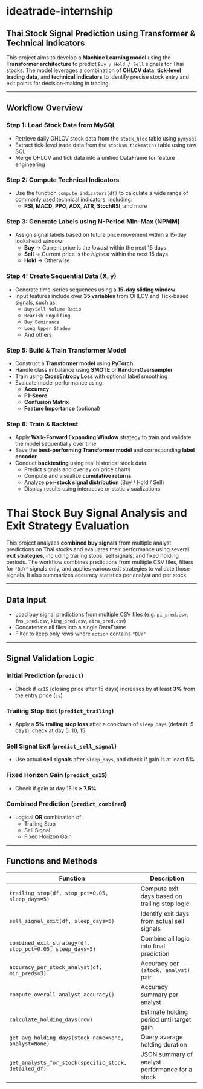 # ideatrade-internship  
## Thai Stock Signal Prediction using Transformer & Technical Indicators

This project aims to develop a **Machine Learning model** using the **Transformer architecture** to predict `Buy / Hold / Sell` signals for Thai stocks. The model leverages a combination of **OHLCV data**, **tick-level trading data**, and **technical indicators** to identify precise stock entry and exit points for decision-making in trading.

---

## Workflow Overview

### Step 1: Load Stock Data from MySQL
- Retrieve daily OHLCV stock data from the `stock_hloc` table using `pymysql`
- Extract tick-level trade data from the `stocksm_tickmatchs` table using raw SQL
- Merge OHLCV and tick data into a unified DataFrame for feature engineering

### Step 2: Compute Technical Indicators
- Use the function `compute_indicators(df)` to calculate a wide range of commonly used technical indicators, including:
  - **RSI**, **MACD**, **PPO**, **ADX**, **ATR**, **StochRSI**, and more

### Step 3: Generate Labels using N-Period Min-Max (NPMM)
- Assign signal labels based on future price movement within a 15-day lookahead window:
  - **Buy** → Current price is the *lowest* within the next 15 days  
  - **Sell** → Current price is the *highest* within the next 15 days  
  - **Hold** → Otherwise

### Step 4: Create Sequential Data (X, y)
- Generate time-series sequences using a **15-day sliding window**
- Input features include over **35 variables** from OHLCV and Tick-based signals, such as:
  - `Buy/Sell Volume Ratio`  
  - `Bearish Engulfing`  
  - `Buy Dominance`  
  - `Long Upper Shadow`  
  - And others

### Step 5: Build & Train Transformer Model
- Construct a **Transformer model** using **PyTorch**
- Handle class imbalance using **SMOTE** or **RandomOversampler**
- Train using **CrossEntropy Loss** with optional label smoothing
- Evaluate model performance using:
  - **Accuracy**  
  - **F1-Score**  
  - **Confusion Matrix**  
  - **Feature Importance** (optional)

### Step 6: Train & Backtest
- Apply **Walk-Forward Expanding Window** strategy to train and validate the model sequentially over time
- Save the **best-performing Transformer model** and corresponding **label encoder**
- Conduct **backtesting** using real historical stock data:
  - Predict signals and overlay on price charts
  - Compute and visualize **cumulative returns**
  - Analyze **per-stock signal distribution** (Buy / Hold / Sell)
  - Display results using interactive or static visualizations
 
# Thai Stock Buy Signal Analysis and Exit Strategy Evaluation
This project analyzes **combined buy signals** from multiple analyst predictions on Thai stocks and evaluates their performance using several **exit strategies**, including trailing stops, sell signals, and fixed holding periods.
The workflow combines predictions from multiple CSV files, filters for `"BUY"` signals only, and applies various exit strategies to validate those signals. It also summarizes accuracy statistics per analyst and per stock.

---

## Data Input
- Load buy signal predictions from multiple CSV files (e.g. `pi_pred.csv`, `fns_pred.csv`, `king_pred.csv`, `aira_pred.csv`)
- Concatenate all files into a single DataFrame
- Filter to keep only rows where `action` contains `"BUY"`

---

## Signal Validation Logic

### Initial Prediction (`predict`)
- Check if `cs15` (closing price after 15 days) increases by at least **3%** from the entry price (`cs`)

### Trailing Stop Exit (`predict_trailing`)
- Apply a **5% trailing stop loss** after a cooldown of `sleep_days` (default: 5 days), check at day 5, 10, 15

### Sell Signal Exit (`predict_sell_signal`)
- Use actual **sell signals** after `sleep_days`, and check if gain is at least **5%**

### Fixed Horizon Gain (`predict_cs15`)
- Check if gain at day 15 is **≥ 7.5%**

### Combined Prediction (`predict_combined`)
- Logical **OR** combination of:
  - Trailing Stop
  - Sell Signal
  - Fixed Horizon Gain

---

## Functions and Methods

| Function | Description |
|---------|-------------|
| `trailing_stop(df, stop_pct=0.05, sleep_days=5)` | Compute exit days based on trailing stop logic |
| `sell_signal_exit(df, sleep_days=5)` | Identify exit days from actual sell signals |
| `combined_exit_strategy(df, stop_pct=0.05, sleep_days=5)` | Combine all logic into final prediction |
| `accuracy_per_stock_analyst(df, min_preds=3)` | Accuracy per `(stock, analyst)` pair |
| `compute_overall_analyst_accuracy()` | Accuracy summary per analyst |
| `calculate_holding_days(row)` | Estimate holding period until target gain |
| `get_avg_holding_days(stock_name=None, analyst=None)` | Query average holding duration |
| `get_analysts_for_stock(specific_stock, detailed_df)` | JSON summary of analyst performance for a stock |
